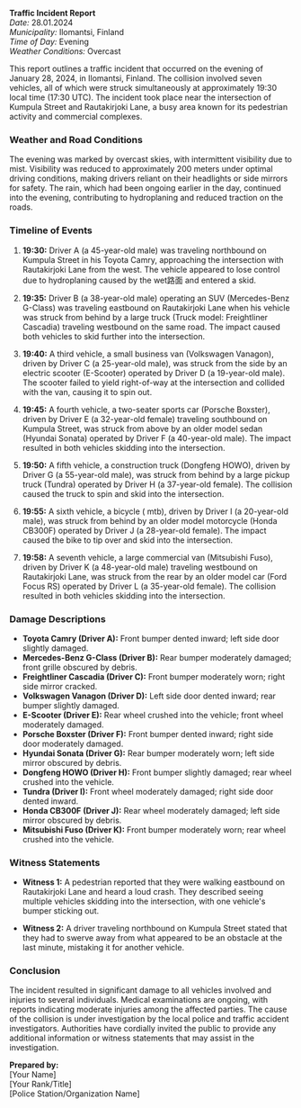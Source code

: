

**Traffic Incident Report**  
*Date:* 28.01.2024  
*Municipality:* Ilomantsi, Finland  
*Time of Day:* Evening  
*Weather Conditions:* Overcast  

This report outlines a traffic incident that occurred on the evening of January 28, 2024, in Ilomantsi, Finland. The collision involved seven vehicles, all of which were struck simultaneously at approximately 19:30 local time (17:30 UTC). The incident took place near the intersection of Kumpula Street and Rautakirjoki Lane, a busy area known for its pedestrian activity and commercial complexes.

### Weather and Road Conditions  
The evening was marked by overcast skies, with intermittent visibility due to mist. Visibility was reduced to approximately 200 meters under optimal driving conditions, making drivers reliant on their headlights or side mirrors for safety. The rain, which had been ongoing earlier in the day, continued into the evening, contributing to hydroplaning and reduced traction on the roads.

### Timeline of Events  
1. **19:30:** Driver A (a 45-year-old male) was traveling northbound on Kumpula Street in his Toyota Camry, approaching the intersection with Rautakirjoki Lane from the west. The vehicle appeared to lose control due to hydroplaning caused by the wet路面 and entered a skid.
   
2. **19:35:** Driver B (a 38-year-old male) operating an SUV (Mercedes-Benz G-Class) was traveling eastbound on Rautakirjoki Lane when his vehicle was struck from behind by a large truck (Truck model: Freightliner Cascadia) traveling westbound on the same road. The impact caused both vehicles to skid further into the intersection.
   
3. **19:40:** A third vehicle, a small business van (Volkswagen Vanagon), driven by Driver C (a 25-year-old male), was struck from the side by an electric scooter (E-Scooter) operated by Driver D (a 19-year-old male). The scooter failed to yield right-of-way at the intersection and collided with the van, causing it to spin out.
   
4. **19:45:** A fourth vehicle, a two-seater sports car (Porsche Boxster), driven by Driver E (a 32-year-old female) traveling southbound on Kumpula Street, was struck from above by an older model sedan (Hyundai Sonata) operated by Driver F (a 40-year-old male). The impact resulted in both vehicles skidding into the intersection.
   
5. **19:50:** A fifth vehicle, a construction truck (Dongfeng HOWO), driven by Driver G (a 55-year-old male), was struck from behind by a large pickup truck (Tundra) operated by Driver H (a 37-year-old female). The collision caused the truck to spin and skid into the intersection.
   
6. **19:55:** A sixth vehicle, a bicycle ( mtb), driven by Driver I (a 20-year-old male), was struck from behind by an older model motorcycle (Honda CB300F) operated by Driver J (a 28-year-old female). The impact caused the bike to tip over and skid into the intersection.
   
7. **19:58:** A seventh vehicle, a large commercial van (Mitsubishi Fuso), driven by Driver K (a 48-year-old male) traveling westbound on Rautakirjoki Lane, was struck from the rear by an older model car (Ford Focus RS) operated by Driver L (a 35-year-old female). The collision resulted in both vehicles skidding into the intersection.

### Damage Descriptions  
- **Toyota Camry (Driver A):** Front bumper dented inward; left side door slightly damaged.
- **Mercedes-Benz G-Class (Driver B):** Rear bumper moderately damaged; front grille obscured by debris.
- **Freightliner Cascadia (Driver C):** Front bumper moderately worn; right side mirror cracked.
- **Volkswagen Vanagon (Driver D):** Left side door dented inward; rear bumper slightly damaged.
- **E-Scooter (Driver E):** Rear wheel crushed into the vehicle; front wheel moderately damaged.
- **Porsche Boxster (Driver F):** Front bumper dented inward; right side door moderately damaged.
- **Hyundai Sonata (Driver G):** Rear bumper moderately worn; left side mirror obscured by debris.
- **Dongfeng HOWO (Driver H):** Front bumper slightly damaged; rear wheel crushed into the vehicle.
- **Tundra (Driver I):** Front wheel moderately damaged; right side door dented inward.
- **Honda CB300F (Driver J):** Rear wheel moderately damaged; left side mirror obscured by debris.
- **Mitsubishi Fuso (Driver K):** Front bumper moderately worn; rear wheel crushed into the vehicle.

### Witness Statements  
- **Witness 1:** A pedestrian reported that they were walking eastbound on Rautakirjoki Lane and heard a loud crash. They described seeing multiple vehicles skidding into the intersection, with one vehicle's bumper sticking out.
  
- **Witness 2:** A driver traveling northbound on Kumpula Street stated that they had to swerve away from what appeared to be an obstacle at the last minute, mistaking it for another vehicle.

### Conclusion  
The incident resulted in significant damage to all vehicles involved and injuries to several individuals. Medical examinations are ongoing, with reports indicating moderate injuries among the affected parties. The cause of the collision is under investigation by the local police and traffic accident investigators. Authorities have cordially invited the public to provide any additional information or witness statements that may assist in the investigation.

**Prepared by:**  
[Your Name]  
[Your Rank/Title]  
[Police Station/Organization Name]